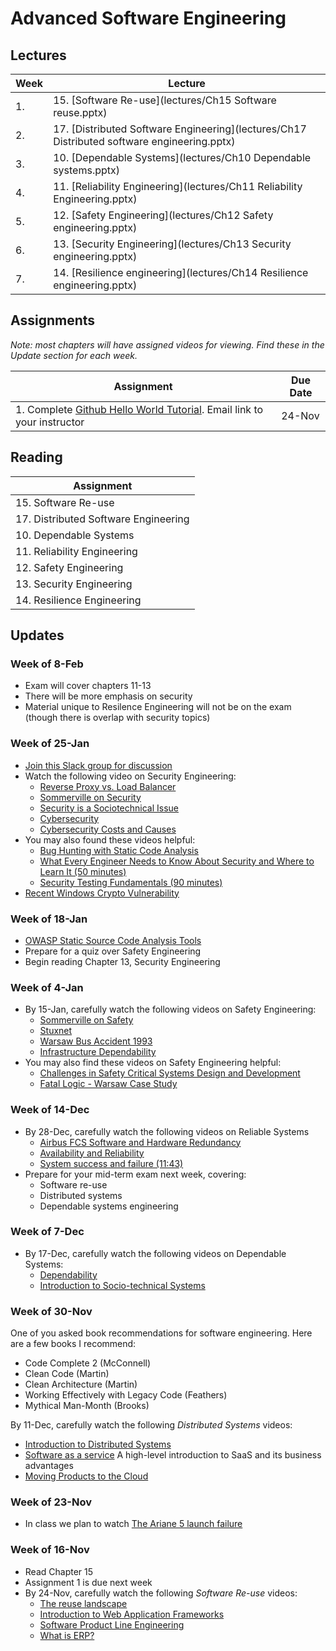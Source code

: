 # Advanced Software Engineering

## Lectures

| Week      | Lecture                                                                                     |
|-----------|---------------------------------------------------------------------------------------------|
| 1.  | 15. [Software Re-use](lectures/Ch15 Software reuse.pptx)                                    |
| 2.        | 17. [Distributed Software Engineering](lectures/Ch17 Distributed software engineering.pptx) |
| 3.        | 10. [Dependable Systems](lectures/Ch10 Dependable systems.pptx)                             |
| 4.        | 11. [Reliability Engineering](lectures/Ch11 Reliability Engineering.pptx)                   |
| 5.        | 12. [Safety Engineering](lectures/Ch12 Safety engineering.pptx)                             |
| 6.        | 13. [Security Engineering](lectures/Ch13 Security engineering.pptx)                        |
| 7.        | 14. [Resilience engineering](lectures/Ch14 Resilience engineering.pptx)                     |

## Assignments

*Note: most chapters will have assigned videos for viewing.  Find these in the Update section for each week.*

| Assignment | Due Date |
|------------|----------|
| 1. Complete [Github Hello World Tutorial](https://guides.github.com/activities/hello-world/). Email link to your instructor | 24-Nov |

## Reading

| Assignment                           |
|--------------------------------------|
| 15. Software Re-use                  |
| 17. Distributed Software Engineering |
| 10. Dependable Systems               |
| 11. Reliability Engineering          |
| 12. Safety Engineering               |
| 13. Security Engineering             |
| 14. Resilience Engineering           |

## Updates


### Week of 8-Feb

* Exam will cover chapters 11-13
* There will be more emphasis on security
* Material unique to Resilence Engineering will not be on the exam (though there is overlap with security topics)

### Week of 25-Jan

* [Join this Slack group for discussion](https://join.slack.com/t/abaarsotechu/shared_invite/enQtOTA5MTg5NTU4NzIyLTdiMGY4YWE1NzhiODQ2YzNlZWVhOTQwZTc1MWFlODc5MDFjNjk2YWU5ZjZiNDQzYmNhZmZiNWJhYjdmODUyZjE)
* Watch the following video on Security Engineering:
  * [Reverse Proxy vs. Load Balancer](https://www.youtube.com/watch?v=S8J2fkN2FeI)
  * [Sommerville on Security](https://www.youtube.com/watch?v=GTxPzKfriOU)
  * [Security is a Sociotechnical Issue](https://www.youtube.com/watch?v=8bLwJy2BwKs)
  * [Cybersecurity](https://www.youtube.com/watch?v=YPxlwsxEW48)
  * [Cybersecurity Costs and Causes](https://www.youtube.com/watch?v=73E2tzQl_nY)  
* You may also found these videos helpful:
  * [Bug Hunting with Static Code Analysis](https://www.youtube.com/watch?v=Sb011qfbMkQ)
  * [What Every Engineer Needs to Know About Security and Where to Learn It (50 minutes)](https://www.youtube.com/watch?v=LL_n7dlBgfY)
  * [Security Testing Fundamentals (90 minutes)](https://www.youtube.com/watch?v=PYwqyVlH8lQ)  
* [Recent Windows Crypto Vulnerability](https://nakedsecurity.sophos.com/2020/01/14/serious-microsoft-crypto-vulnerability-patch-right-now/)




### Week of 18-Jan

* [OWASP Static Source Code Analysis Tools](https://owasp.org/www-community/Source_Code_Analysis_Tools)
* Prepare for a quiz over Safety Engineering
* Begin reading Chapter 13, Security Engineering

### Week of 4-Jan

* By 15-Jan, carefully watch the following videos on Safety Engineering:
  * [Sommerville on Safety](https://www.youtube.com/watch?v=IITymheitxw)
  * [Stuxnet](https://www.youtube.com/watch?v=RilxHjt5yRE)
  * [Warsaw Bus Accident 1993](https://www.youtube.com/watch?v=wzoxek74RTs)
  * [Infrastructure Dependability](https://www.youtube.com/watch?v=w209SCYioUo)
* You may also find these videos on Safety Engineering helpful:
  * [Challenges in Safety Critical Systems Design and Development](https://www.youtube.com/watch?v=UKR214ma-yU)
  * [Fatal Logic - Warsaw Case Study](https://www.youtube.com/watch?v=FZ5Ht_mhdrI)

### Week of 14-Dec

* By 28-Dec, carefully watch the following videos on Reliable Systems
  *   [Airbus FCS Software and Hardware Redundancy](https://www.youtube.com/watch?v=EOexjozpBdI)
  *  [Availability and Reliability](https://www.youtube.com/watch?v=C94_arCm-Mw)
  *  [System success and failure (11:43)](https://www.youtube.com/watch?v=VkW7Dr3SXkg)
* Prepare for your mid-term exam next week, covering:
  * Software re-use
  * Distributed systems
  * Dependable systems engineering



### Week of 7-Dec

* By 17-Dec, carefully watch the following videos on Dependable Systems:
  - [Dependability](https://www.youtube.com/watch?v=Oa27Xej1KdY)
  - [Introduction to Socio-technical Systems](https://www.youtube.com/watch?v=xdFftbIToV0)

### Week of 30-Nov

One of you asked book recommendations for software engineering.  Here are a few books I recommend:

* Code Complete 2 (McConnell)
* Clean Code (Martin)
* Clean Architecture (Martin)
* Working Effectively with Legacy Code (Feathers)
* Mythical Man-Month (Brooks)

By 11-Dec, carefully watch the following *Distributed Systems* videos:

  * [Introduction to Distributed Systems ](https://www.youtube.com/watch?v=F_4BCNl0iVk)
  * [Software as a service](https://www.youtube.com/watch?v=3DCqdY3yyDE)
    A high-level introduction to SaaS and its business advantages
  * [Moving Products to the Cloud](https://www.youtube.com/watch?v=vHtaOGwzZ3k)

### Week of 23-Nov

* In class we plan to watch [The Ariane 5 launch failure](https://www.youtube.com/watch?v=W3YJeoYgozw)

###  Week of 16-Nov

* Read Chapter 15
* Assignment 1 is due next week
* By 24-Nov, carefully watch the following *Software Re-use* videos:
  * [The reuse landscape](https://www.youtube.com/watch?v=feAZV7Ofov4)
  * [Introduction to Web Application Frameworks](https://www.youtube.com/watch?v=b3p4rBZAwwE)
  * [Software Product Line Engineering](https://www.youtube.com/watch?v=R1gybFwAy10)
  * [What is ERP?](https://www.youtube.com/watch?v=E0tgKVOxihI)
